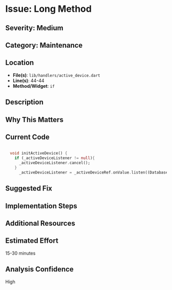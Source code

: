 # Issue: Long Method

## Severity: Medium

## Category: Maintenance

## Location
- **File(s)**: `lib/handlers/active_device.dart`
- **Line(s)**: 44-44
- **Method/Widget**: `if`

## Description


## Why This Matters


## Current Code
```dart

  void initActiveDevice() {
    if (_activeDeviceListener != null){
      _activeDeviceListener.cancel();
    }
      _activeDeviceListener = _activeDeviceRef.onValue.listen((DatabaseEvent event){
```

## Suggested Fix


## Implementation Steps


## Additional Resources


## Estimated Effort
15-30 minutes

## Analysis Confidence
High
